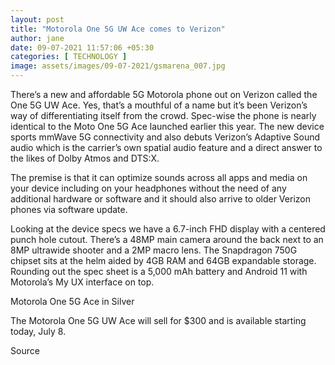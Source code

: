 ```yaml
---
layout: post
title: "Motorola One 5G UW Ace comes to Verizon"
author: jane 
date: 09-07-2021 11:57:06 +05:30 
categories: [ TECHNOLOGY ] 
image: assets/images/09-07-2021/gsmarena_007.jpg
---
```

There’s a new and affordable 5G Motorola phone out on Verizon called the One 5G UW Ace. Yes, that’s a mouthful of a name but it’s been Verizon’s way of differentiating itself from the crowd. Spec-wise the phone is nearly identical to the Moto One 5G Ace launched earlier this year. The new device sports mmWave 5G connectivity and also debuts Verizon’s Adaptive Sound audio which is the carrier’s own spatial audio feature and a direct answer to the likes of Dolby Atmos and DTS:X.

The premise is that it can optimize sounds across all apps and media on your device including on your headphones without the need of any additional hardware or software and it should also arrive to older Verizon phones via software update.

Looking at the device specs we have a 6.7-inch FHD display with a centered punch hole cutout. There’s a 48MP main camera around the back next to an 8MP ultrawide shooter and a 2MP macro lens. The Snapdragon 750G chipset sits at the helm aided by 4GB RAM and 64GB expandable storage. Rounding out the spec sheet is a 5,000 mAh battery and Android 11 with Motorola’s My UX interface on top.



Motorola One 5G Ace in Silver

The Motorola One 5G UW Ace will sell for $300 and is available starting today, July 8.

Source